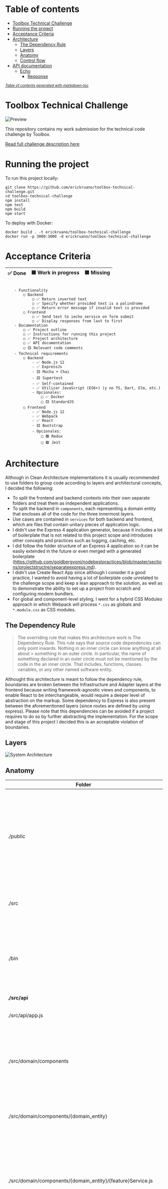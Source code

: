 # Table of contents
- [Toolbox Technical Challenge](#toolbox-technical-challenge)
- [Running the project](#running-the-project)
- [Acceptance Criteria](#acceptance-criteria)
- [Architecture](#architecture)
  * [The Dependency Rule](#the-dependency-rule)
  * [Layers](#layers)
  * [Anatomy](#anatomy)
  * [Control flow](#control-flow)
- [API documentation](#api-documentation)
    + [Echo](#echo)
      - [Response](#response)

<small><i><a href='http://ecotrust-canada.github.io/markdown-toc/'>Table of contents generated with markdown-toc</a></i></small>


# Toolbox Technical Challenge
![Preview](./docs/preview.png)

This repository contains my work submission for the technical code challenge by Toolbox.

[Read full challenge description here](./docs/challenge.md)


# Running the project

To run this project locally:

```
git clone https://github.com/erickruano/toolbox-technical-challenge.git
cd toolbox-technical-challenge
npm install
npm test
npm build
npm start
```

To deploy with Docker:

```
docker build . -t erickruano/toolbox-technical-challenge
docker run -p 3000:3000 -d erickruano/toolbox-technical-challenge
```

# Acceptance Criteria

|   ✅ Done  | 🟨 Work in progress | 🟥 Missing |
|------------|----------------------|-------------|
```

	- Functionality
		○ Backend
			○ ✅ Return inverted text
			○ ✅ Specify whether provided text is a palindrome
			○ ✅ Return error message if invalid text is provided
		○ Frontend
			○ ✅ Send text to iecho service on form submit
			○ ✅ Display responses from last to first
	- Documentation
		○ ✅ Project outline
		○ ✅ Instructions for running this project
		○ ✅ Project architecture
		○ ✅ API documentation
        ○ 🟨 Relevant code comments
	- Technical requirements
		○ Backend
			- ✅ Node.js 12
			- ✅ ExpressJs
			- 🟨 Mocha + Chai
			- 🟨 Supertest
			- ✅ Self-contained
			- ✅ Utilizar JavaScript (ES6+) (y no TS, Dart, Elm, etc.)
			- Opcionales:
				□ ✅ Docker
				□ 🟨 StandardJS
		○ Frontend
			- ✅ Node.js 12
			- ✅ Webpack
			- ✅ React
			- 🟨 Bootstrap
			- Opcionales:
				□ 🟥 Redux
				□ 🟥 Jest
```

# Architecture

Although in Clean Architecture implementations it is usually recommended to use folders to group code according to layers and architectural concepts, I decided the following:

- To split the frontend and backend contexts into their own separate folders and treat them as independent applications.
- To split the backend in `components`, each representing a domain entity that encloses all of the code for the three innermost layers.
- Use cases are contained in `services` for both backend and frontend, which are files that contain unitary pieces of application logic.
- I didn't use the Express 4 application generator, because it includes a lot of boilerplate that is not related to this project scope and introduces other concepts and practices such as logging, caching, etc.
- I did follow the folder structure of an Express 4 application so it can be easily extended in the future or even merged with a generated boilerplate (https://github.com/goldbergyoni/nodebestpractices/blob/master/sections/projectstructre/separateexpress.md).
- I didn't use Create React App since although I consider it a good practice, I wanted to avoid having a lot of boilerplate code unrelated to the challenge scope and keep a lean approach to the solution, as well as to demonstrate the ability to set up a project from scratch and configuring modern bundlers.
- For global and component-level styling, I went for a hybrid CSS Modules approach in which Webpack will process `*.css` as globals and `*.module.css` as CSS modules.

## The Dependency Rule

> The overriding rule that makes this architecture work is The Dependency Rule. This rule says that source  code dependencies can only point inwards. Nothing in an inner circle can know anything at all about > something in an outer circle. In particular, the name of something declared in an outer circle must not be mentioned by the code in the an inner circle. That includes, functions, classes. variables, or any other named software entity.

Althought this architecture is meant to follow the dependency rule, boundaries are broken between the Infrastructure and Adapter layers at the frontend because writing framework-agnostic views and components, to enable React to be interchangeable, would require a deeper level of abstraction on the markup.  Some dependency to Express is also present between the aforementioned layers (since routes are defined by using express).  Please note that this dependencies can be avoided if a project requires to do so by further abstracting the implementation. For the scope and stage of this project I decided this is an acceptable violation of boundaries.

## Layers

![System Architecture](./docs/layers.png)

## Anatomy

|      Folder      | Purpose |
|----------------|---------|
| ./public     | Contains an `index.html` file that loads a `bundle.js` that is generated using webpack when the build command is run, as well as any other required static files.  |
| ./src     | Contains the source code for both frontend and backend applications  |
| ./bin     | Contains scripts that are required to run the application, including HTTP server that implements the backend application |
| **./src/api**   | **Backend** |  
|  ./src/api/app.js   | This file contains the Express Application
|  ./src/domain/components   | This folder will contain a sub-folder for each domain entity or any other domain concept that requires grouping code together |
|  ./src/domain/components/{domain_entity}   | This folder groups all the necessary files for a specific feature of the application |
|  ./src/domain/components/{domain_entity}/{feature}Service.js   | A `service.js` is a file that contains an application business logic unit.  It can also call enterprise business rules contained in entity classes / repositories |
|  ./src/domain/components/{domain_entity}/{request}Controller.js   | Controllers serve as entry point to the application logic layer.  They extract parameters from request, call required use cases and return an HTTP response |
|  ./src/domain/components/{domain_entity}/Repository.js   | Repositories hold the enterprise business logic and serve as entry point to the data persistence layer. |
|  ./src/domain/components/{domain_entity}/routes.js   | Each `routes.js` file should export an express Router with all routes associated to the domain entity or feature |
|  ./src/domain/components/{domain_entity}/index.js   | Index files import all the internal files of a component and export it they can be used by other parts of the application |
| **./src/web**   | **Frontend** |  
| ./src/web/layouts   | Contains a sub-folder for each layout the application requires |
| ./src/web/layouts/{layout}   | Contains the UI components and files that make up a layout |
|  ./src/web/views   | This folder contains all the views available in the application as sub-folders |
|  ./src/web/views/{view}   | This folder contains all the required components and services to make up a view |
| **./src/application**   | **Application layer** |  
|  ./src/application/services   | A service is a method that might get invoked by a controller.  Services contain application business rules or invoke enterprise business rules and use cases the domain layer |
| **./src/infrastructure**   | **Infrastructure layer** |  
|  ./src/infrastructure/views   | A view is a collection of templates and styles that implement React.js to provide an interface for the use cases to the users.  |

## Control flow

![System Architecture](./docs/architecture.svg)

# API documentation

### Echo

HTTP Method | URL | Description | Query parameters |
------------ | ------------- | ------------- | ------------- | 
GET | /api/iecho | Returns reversed text | text  |

#### Response
```
{
    "text" : String,
    "reversedText": String,
    "isPalindrome": Boolean
}
```